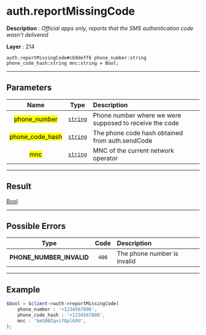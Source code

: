 # auth.reportMissingCode

**Description** : *Official apps only, reports that the SMS authentication code wasn&#039;t delivered*

**Layer** : 214

```tl
auth.reportMissingCode#cb9deff6 phone_number:string phone_code_hash:string mnc:string = Bool;
```

---

## Parameters

| Name | Type | Description |
| :---: | :---: | :--- |
| <mark>phone_number</mark> | [`string`](type/string) | Phone number where we were supposed to receive the code |
| <mark>phone_code_hash</mark> | [`string`](type/string) | The phone code hash obtained from auth.sendCode |
| <mark>mnc</mark> | [`string`](type/string) | MNC of the current network operator |

---

## Result

[Bool](type/Bool)

---

## Possible Errors

| Type | Code | Description |
| :---: | :---: | :--- |
| **PHONE_NUMBER_INVALID** | `400` | The phone number is invalid |

---

## Example

```php
$bool = $client->auth->reportMissingCode(
	phone_number : '+1234567890',
	phone_code_hash : '+1234567890',
	mnc : 'bmS8BZqvifQpl6XU',
);
```